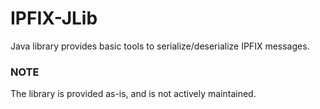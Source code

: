 # IPFIX-JLib
Java library provides basic tools to serialize/deserialize IPFIX messages.

### NOTE
The library is provided as-is, and is not actively maintained.
